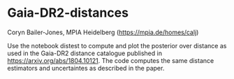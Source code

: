 # Gaia-DR2-distances

Coryn Bailer-Jones, MPIA Heidelberg (https://mpia.de/homes/calj)

Use the notebook distest to compute and plot the posterior over distance as used in the Gaia-DR2 distance catalogue published in https://arxiv.org/abs/1804.10121.
The code computes the same distance estimators and uncertaintes as described in the paper.
